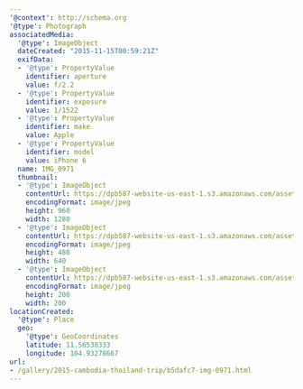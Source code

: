 ```yaml
---
'@context': http://schema.org
'@type': Photograph
associatedMedia:
  '@type': ImageObject
  dateCreated: "2015-11-15T00:59:21Z"
  exifData:
  - '@type': PropertyValue
    identifier: aperture
    value: f/2.2
  - '@type': PropertyValue
    identifier: exposure
    value: 1/1522
  - '@type': PropertyValue
    identifier: make
    value: Apple
  - '@type': PropertyValue
    identifier: model
    value: iPhone 6
  name: IMG_0971
  thumbnail:
  - '@type': ImageObject
    contentUrl: https://dpb587-website-us-east-1.s3.amazonaws.com/asset/gallery/2015-cambodia-thailand-trip/b5dafc7-img-0971~1280.jpg
    encodingFormat: image/jpeg
    height: 960
    width: 1280
  - '@type': ImageObject
    contentUrl: https://dpb587-website-us-east-1.s3.amazonaws.com/asset/gallery/2015-cambodia-thailand-trip/b5dafc7-img-0971~640w.jpg
    encodingFormat: image/jpeg
    height: 480
    width: 640
  - '@type': ImageObject
    contentUrl: https://dpb587-website-us-east-1.s3.amazonaws.com/asset/gallery/2015-cambodia-thailand-trip/b5dafc7-img-0971~200x200.jpg
    encodingFormat: image/jpeg
    height: 200
    width: 200
locationCreated:
  '@type': Place
  geo:
    '@type': GeoCoordinates
    latitude: 11.56538333
    longitude: 104.93278667
url:
- /gallery/2015-cambodia-thailand-trip/b5dafc7-img-0971.html
---
```


